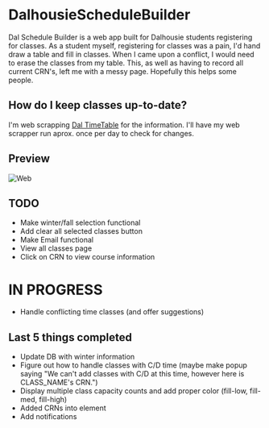# DalhousieScheduleBuilder
Dal Schedule Builder is a web app built for Dalhousie students registering for classes. As a student myself, registering for classes was a pain, I'd hand draw a table and fill in classes. When I came upon a conflict, I would need to erase the classes from my table. This, as well as  having to record all current CRN's, left me with a messy page. Hopefully this helps some people.

## How do I keep classes up-to-date?
I'm web scrapping [Dal TimeTable](https://dalonline.dal.ca/PROD/fysktime.P_DisplaySchedule) for the information. I'll have my web scrapper run aprox. once per day to check for changes.

## Preview
![Web](https://s11.postimg.org/uhxi0n47l/Screen_Shot_2017-07-28_at_2.33.52_PM.png "Website Preview")

## TODO
* Make winter/fall selection functional
* Add clear all selected classes button
* Make Email functional
* View all classes page
* Click on CRN to view course information

# IN PROGRESS
* Handle conflicting time classes (and offer suggestions)

## Last 5 things completed
* Update DB with winter information
* Figure out how to handle classes with C/D time (maybe make popup saying "We can't add classes with C/D at this time, however here is CLASS_NAME's CRN.")
* Display multiple class capacity counts and add proper color (fill-low, fill-med, fill-high)
* Added CRNs into element
* Add notifications
